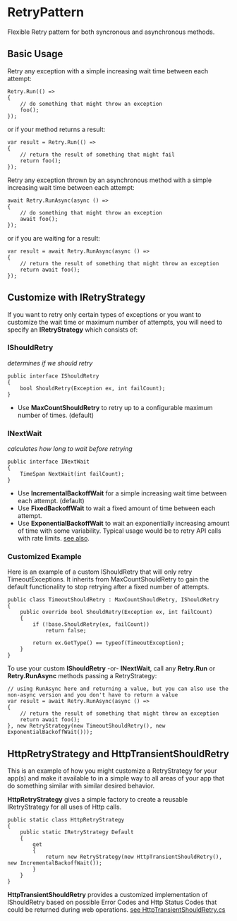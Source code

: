 # RetryPattern

Flexible Retry pattern for both syncronous and asynchronous methods.

## Basic Usage
 
Retry any exception with a simple increasing wait time between each attempt:
```
Retry.Run(() =>
{
    // do something that might throw an exception
    foo();
});
```
or if your method returns a result:
```
var result = Retry.Run(() =>
{
    // return the result of something that might fail
    return foo();
});
```



Retry any exception thrown by an asynchronous method with a simple increasing wait time between each attempt:
```
await Retry.RunAsync(async () =>
{
    // do something that might throw an exception
    await foo();
});
```
or if you are waiting for a result:
```
var result = await Retry.RunAsync(async () =>
{
    // return the result of something that might throw an exception
    return await foo();
});
```

## Customize with IRetryStrategy
If you want to retry only certain types of exceptions or you want to customize the wait time or maximum number of attempts, you will need to specify an **IRetryStrategy** which consists of:

### IShouldRetry
_determines if we should retry_
```
public interface IShouldRetry
{
    bool ShouldRetry(Exception ex, int failCount);
}
```
* Use **MaxCountShouldRetry** to retry up to a configurable maximum number of times. (default)


### INextWait
_calculates how long to wait before retrying_
```
public interface INextWait
{
    TimeSpan NextWait(int failCount);
}
```
* Use **IncrementalBackoffWait** for a simple increasing wait time between each attempt. (default)
* Use **FixedBackoffWait** to wait a fixed amount of time between each attempt.
* Use **ExponentialBackoffWait** to wait an exponentially increasing amount of time with some variability.  Typical usage would be to retry API calls with rate limits. [see also](https://en.wikipedia.org/wiki/Exponential_backoff).


### Customized Example

Here is an example of a custom IShouldRetry that will only retry TimeoutExceptions.  It inherits from MaxCountShouldRetry to gain the default functionality to stop retrying after a fixed number of attempts.
```
public class TimeoutShouldRetry : MaxCountShouldRetry, IShouldRetry
{
    public override bool ShouldRetry(Exception ex, int failCount)
    {
        if (!base.ShouldRetry(ex, failCount))
            return false;

        return ex.GetType() == typeof(TimeoutException);
    }
}
```


To use your custom **IShouldRetry** -or- **INextWait**, call any **Retry.Run** or **Retry.RunAsync** methods passing a RetryStrategy:
```
// using RunAsync here and returning a value, but you can also use the non-async version and you don't have to return a value
var result = await Retry.RunAsync(async () =>
{
    // return the result of something that might throw an exception
    return await foo();
}, new RetryStrategy(new TimeoutShouldRetry(), new ExponentialBackoffWait()));
```

## HttpRetryStrategy and HttpTransientShouldRetry
This is an example of how you might customize a RetryStrategy for your app(s) and make it available to in a simple way to all areas of your app that do something similar with similar desired behavior.

**HttpRetryStrategy** gives a simple factory to create a reusable IRetryStrategy for all uses of Http calls.
```
public static class HttpRetryStrategy
{
    public static IRetryStrategy Default
    {
        get
        {
            return new RetryStrategy(new HttpTransientShouldRetry(), new IncrementalBackoffWait());
        }
    }
}
```

**HttpTransientShouldRetry** provides a customized implementation of IShouldRetry based on possible Error Codes and Http Status Codes that could be returned during web operations.
[see HttpTransientShouldRetry.cs](/RetryPattern.Http/HttpTransientShouldRetry.cs)


